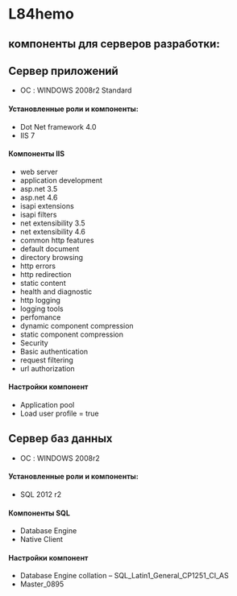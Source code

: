 # L84hemo

## компоненты для серверов разработки:
## Сервер приложений

* ОС : WINDOWS 2008r2 Standard

#### Установленные роли и компоненты:

* Dot Net framework 4.0
* IIS 7

#### Компоненты IIS
* web server
* application development
* asp.net 3.5
* asp.net 4.6
* isapi extensions
* isapi filters
* net extensibility 3.5
* net extensibility 4.6
* common http features
* default document
* directory browsing
* http errors
* http redirection
* static content
* health and diagnostic
* http logging
* logging tools
* perfomance
* dynamic component compression
* static component compression
* Security
* Basic authentication
* request filtering
* url authorization

#### Настройки компонент

* Application pool
* Load user profile = true

## Сервер баз данных

* ОС : WINDOWS 2008r2

#### Установленные роли и компоненты:

* SQL 2012 r2

#### Компоненты SQL

* Database Engine
* Native Client

#### Настройки компонент

* Database Engine  collation – SQL_Latin1_General_CP1251_CI_AS
* Master_0895
